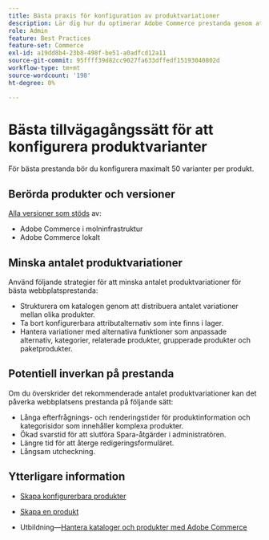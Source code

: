 ```yaml
---
title: Bästa praxis för konfiguration av produktvariationer
description: Lär dig hur du optimerar Adobe Commerce prestanda genom att begränsa antalet konfigurerade produktvariationer.
role: Admin
feature: Best Practices
feature-set: Commerce
exl-id: a19dd8b4-23b8-498f-be51-a0adfcd12a11
source-git-commit: 95ffff39d82cc9027fa633dffedf15193040802d
workflow-type: tm+mt
source-wordcount: '198'
ht-degree: 0%

---
```


# Bästa tillvägagångssätt för att konfigurera produktvarianter

För bästa prestanda bör du konfigurera maximalt 50 varianter per produkt.

## Berörda produkter och versioner

[Alla versioner som stöds](../../../release/versions.md) av:

- Adobe Commerce i molninfrastruktur
- Adobe Commerce lokalt

## Minska antalet produktvariationer

Använd följande strategier för att minska antalet produktvariationer för bästa webbplatsprestanda:

- Strukturera om katalogen genom att distribuera antalet variationer mellan olika produkter.
- Ta bort konfigurerbara attributalternativ som inte finns i lager.
- Hantera variationer med alternativa funktioner som anpassade alternativ, kategorier, relaterade produkter, grupperade produkter och paketprodukter.

## Potentiell inverkan på prestanda

Om du överskrider det rekommenderade antalet produktvariationer kan det påverka webbplatsens prestanda på följande sätt:

- Långa efterfrågnings- och renderingstider för produktinformation och kategorisidor som innehåller komplexa produkter.
- Ökad svarstid för att slutföra Spara-åtgärder i administratören.
- Längre tid för att återge redigeringsformuläret.
- Långsam utcheckning.

## Ytterligare information

- [Skapa konfigurerbara produkter](https://experienceleague.adobe.com/docs/commerce-admin/catalog/products/types/product-create-configurable.html)
- [Skapa en produkt](https://experienceleague.adobe.com/docs/commerce-admin/catalog/products/product-create.html)

- Utbildning—[Hantera kataloger och produkter med Adobe Commerce](https://learning.adobe.com/catalog/adobe_commerce/cours000000000098643.html)
